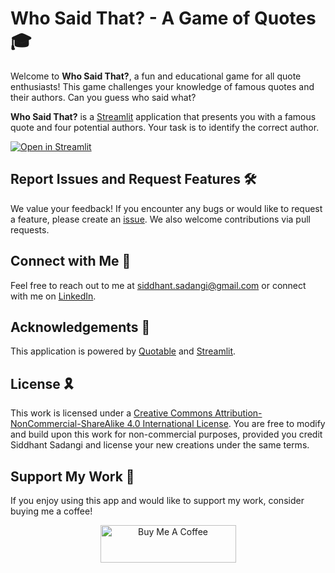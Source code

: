 # Who Said That? - A Game of Quotes 🎓

Welcome to **Who Said That?**, a fun and educational game for all quote enthusiasts! This game challenges your knowledge of famous quotes and their authors. Can you guess who said what?

**Who Said That?** is a <a href="https://www.streamlit.io" target="_blank">Streamlit</a> application that presents you with a famous quote and four potential authors. Your task is to identify the correct author. 

<p><a target="_blank" href="https://whosaidthat.streamlit.app/"><img src="https://static.streamlit.io/badges/streamlit_badge_black_white.svg" alt="Open in Streamlit"></a></p>

## Report Issues and Request Features 🛠️
We value your feedback! If you encounter any bugs or would like to request a feature, please create an [issue](https://github.com/SiddhantSadangi/whosaidthat/issues/new). We also welcome contributions via pull requests.

## Connect with Me 📧
Feel free to reach out to me at siddhant.sadangi@gmail.com or connect with me on [LinkedIn](https://linkedin.com/in/siddhantsadangi).

## Acknowledgements 🙇
This application is powered by [Quotable](https://github.com/lukePeavey/quotable) and [Streamlit](https://www.streamlit.io).

## License 🎗️
This work is licensed under a <a rel="license" target="_blank" href="http://creativecommons.org/licenses/by-nc-sa/4.0/">Creative Commons Attribution-NonCommercial-ShareAlike 4.0 International License</a>. You are free to modify and build upon this work for non-commercial purposes, provided you credit Siddhant Sadangi and license your new creations under the same terms.

## Support My Work :hugs:
If you enjoy using this app and would like to support my work, consider buying me a coffee!
<p align="center">
    <a target="_blank" href="https://www.buymeacoffee.com/siddhantsadangi"><img src="https://cdn.buymeacoffee.com/buttons/v2/default-yellow.png" alt="Buy Me A Coffee" style="height: 60px !important;width: 217px !important;">
    </a>
</p>
